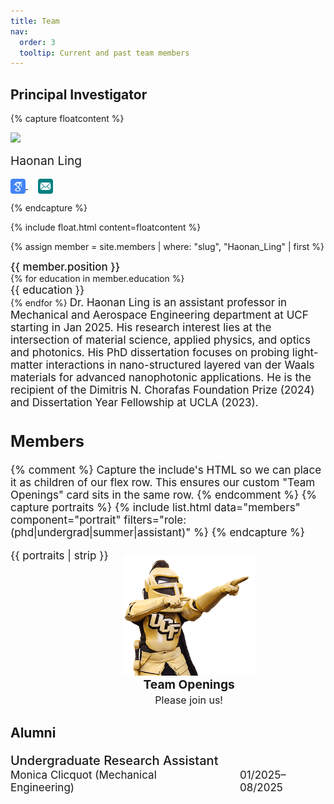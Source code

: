 ```yaml
---
title: Team
nav:
  order: 3
  tooltip: Current and past team members
---
```


<h2><a style="text-decoration: none; color: inherit;margin-top: 5px;">Principal Investigator</a></h2>

{% capture floatcontent %}

<div class="text-center mt-5">
<a style="text-decoration: none; color: inherit;">

  <!-- Avatar -->
  <img src="/images/members_pic/Ling_Website.png"
       style=" max-width: 220px; "
       class="portrait-image"
       />

  <!-- Name & Role -->
  <div class="text-center" style="margin-top: 8px; font-weight: var(--bold); font-size: 1.2rem" > Haonan Ling </div> <br>
<!-- Link to Google Scholar -->
<a href="https://scholar.google.com/citations?hl=en&user=ujiapKkAAAAJ&view_op=list_works&sortby=pubdate" target="_blank">
  <img src="/images/icons/google-scholar.svg" alt="Google Scholar" style="width: 24px; height: 24px; vertical-align: middle; display: inline-block;"/>
</a>&nbsp;&nbsp;&nbsp;

<!-- Link to Email -->
<a href="mailto:haonan.ling@ucf.edu">
  <img src="/images/icons/email.svg" alt="Email" style="width: 24px; height: 24px; vertical-align: middle; display: inline-block;"/>
</a>

{% endcapture %}

{% include float.html content=floatcontent %}

{% assign member = site.members | where: "slug", "Haonan_Ling" | first %}

<p style="margin: 0.1px; font-weight: 450; font-size: 17px; ">  {{ member.position }} </p>
{% for education in member.education %}
<p style="margin: 0.1px; font-size: 17px;">  {{ education }} </p>
{% endfor %}


<a style="text-decoration: none; color: inherit; font-size: 17px;">
Dr. Haonan Ling is an assistant professor in Mechanical and Aerospace Engineering department at UCF starting in Jan 2025. His research interest lies at the intersection of material science, applied physics, and optics and photonics. His PhD dissertation focuses on probing light-matter interactions in nano-structured layered van der Waals materials for advanced nanophotonic applications. He is the recipient of the Dimitris N. Chorafas Foundation Prize (2024) and Dissertation Year Fellowship at UCLA (2023). &nbsp;&nbsp;&nbsp;



<h2 style="text-align:left !important; text-decoration:none; color:inherit;">Members</h2>
<style>
  /* A left-aligned, wrapping row for cards */
  .members-row{
    display:flex;
    flex-wrap:wrap;
    gap:24px;
    align-items:flex-start;
    justify-content:flex-start; /* left */
  }
  /* Typical card width; adjust to match your theme’s portrait size */
  .members-row > *{
    flex: 0 0 auto; /* don't stretch */
  }
  /* Kill inherited centering from theme classes inside this row */
  .members-row .text-center{ text-align:left; }
</style>

{% comment %}
Capture the include's HTML so we can place it as children of our flex row.
This ensures our custom "Team Openings" card sits in the same row.
{% endcomment %}
{% capture portraits %}
  {% include list.html data="members" component="portrait" filters="role: (phd|undergrad|summer|assistant)" %}
{% endcapture %}

<div class="members-row">
  {{ portraits | strip }}

  <!-- Team Openings card -->
  <div class="text-center" style="width:210px;">
    <a style="text-decoration:none; color:inherit;">
      <img src="/images/members_pic/knightro.png"
           alt="Team Openings"
           class="portrait-image"
           style="max-width:210px; display:block; margin:10px auto 0;" />
      <div style="margin-top:2px; font-weight:var(--bold,700); font-size:1.2rem; text-align:center;">
        <a href="/opportunities" style="text-decoration:none; color:inherit;">
      Team Openings
    </a>
      </div>
      <div style="margin-top:3px; font-weight:400; font-size:1rem; text-align:center;">
        Please join us!
      </div>
    </a>
  </div>
</div>

<h2><a style="text-decoration: none; color: inherit;">Alumni</a></h2>
<p style="font-size: 20px; font-weight: 470; margin-bottom: 1px;">
Undergraduate Research Assistant
</p>
<p style="font-size: 17px; margin-top: 0; display: flex; gap: 40px;">
  <span>Monica Clicquot (Mechanical Engineering)</span>
  <span>01/2025–08/2025</span>
</p>
